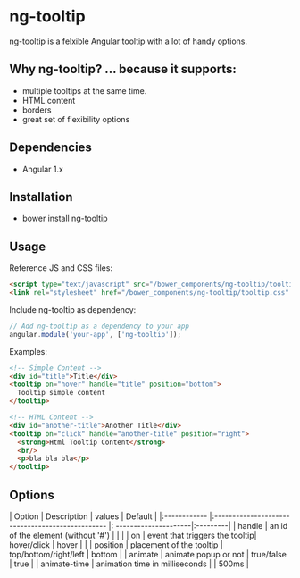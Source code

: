 # ng-tooltip

ng-tooltip is a felxible Angular tooltip with a lot of handy options.

## Why ng-tooltip? ... because it supports:
- multiple tooltips at the same time.
- HTML content
- borders
- great set of flexibility options

## Dependencies
- Angular 1.x

## Installation
- bower install ng-tooltip

## Usage

Reference JS and CSS files:
````html
<script type="text/javascript" src="/bower_components/ng-tooltip/tooltip.js"></script>
<link rel="stylesheet" href="/bower_components/ng-tooltip/tooltip.css" />
````

Include ng-tooltip as dependency:
````javascript
// Add ng-tooltip as a dependency to your app
angular.module('your-app', ['ng-tooltip']);
````

Examples:
````html
<!-- Simple Content -->
<div id="title">Title</div>
<tooltip on="hover" handle="title" position="bottom">
  Tooltip simple content
</tooltip>

<!-- HTML Content -->
<div id="another-title">Another Title</div>
<tooltip on="click" handle="another-title" position="right">
  <strong>Html Tooltip Content</strong>
  <br/>
  <p>bla bla bla</p>
</tooltip>
````

## Options

| Option       | Description                                      | values                | Default  |
|:------------ |:------------------------------------------------ |: ---------------------|:---------|
| handle       | an id of the element (without '#')               |                       |          |
| on           | event that triggers the tooltip| hover/click     | hover                 |          |
| position     | placement of the tooltip                         | top/bottom/right/left | bottom   |
| animate      | animate popup or not                             | true/false            | true     |
| animate-time | animation time in milliseconds                   |                       | 500ms    |
